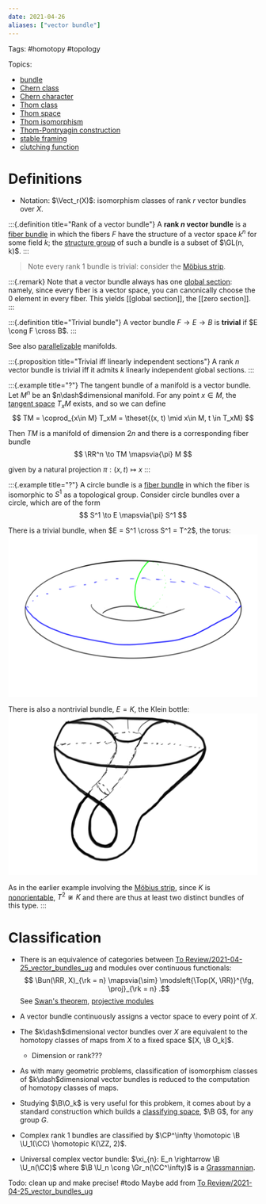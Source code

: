 ```yaml
---
date: 2021-04-26
aliases: ["vector bundle"]
---
```


Tags: #homotopy #topology

Topics:

- [bundle](bundle.md)
- [Chern class](Chern%20class)
- [Chern character](Chern%20character)
- [Thom class](Thom%20class)
- [Thom space](Thom%20space.md)
- [Thom isomorphism](Thom%20isomorphism)
- [Thom-Pontryagin construction](Thom-Pontryagin%20construction)
- [stable framing](stable%20framing.md)
- [clutching function](clutching%20function)


# Definitions 

- Notation: $\Vect_r(X)$: isomorphism classes of rank $r$ vector bundles over $X$.


:::{.definition title="Rank of a vector bundle"}
A **rank $n$ vector bundle** is a [fiber bundle](fiber%20bundle.md) in which the fibers $F$ have the structure of a vector space $k^n$ for some field $k$; the [structure group](Reduction%20of%20structure%20group.md) of such a bundle is a subset of $\GL(n, k)$.
:::

> Note every rank 1 bundle is trivial: consider the [Möbius strip](Möbius%20strip).

:::{.remark}
Note that a vector bundle always has one [global section](section%20of%20a%20bundle.md): namely, since every fiber is a vector space, you can canonically choose the 0 element in every fiber.
This yields [[global section]], the [[zero section]].
:::

:::{.definition title="Trivial bundle"}
A vector bundle $F\to E\to B$ is **trivial** if $E \cong F \cross B$.
:::

See also [parallelizable](framed.md) manifolds.

:::{.proposition title="Trivial iff linearly independent sections"}
A rank $n$ vector bundle is trivial iff it admits $k$ linearly independent global sections.
:::

:::{.example title="?"}
The tangent bundle of a manifold is a vector bundle. Let $M^n$ be an $n\dash$dimensional manifold. For any point $x\in M$, the [tangent space](tangent%20bundle.md) $T_xM$ exists, and so we can define
$$
TM = \coprod_{x\in M} T_xM = \theset{(x, t) \mid x\in M, t \in T_xM}
$$

Then $TM$ is a manifold of dimension $2n$ and there is a corresponding fiber bundle
$$
\RR^n \to TM \mapsvia{\pi} M
$$

given by a natural projection $\pi:(x, t) \mapsto x$
:::

:::{.example title="?"}
A circle bundle is a [fiber bundle](fiber%20bundle.md) in which the fiber is isomorphic to $S^1$ as a topological group. Consider circle bundles over a circle, which are of the form
$$
S^1 \to E \mapsvia{\pi} S^1
$$

There is a trivial bundle, when $E = S^1 \cross S^1 = T^2$, the torus:
![torus bundle](figures/torus-bundle.png)

There is also a nontrivial bundle, $E = K$, the Klein bottle:
![Klein bottle](figures/klein-bottle.png)

As in the earlier example involving the [Möbius strip](Möbius%20strip), since $K$ is [nonorientable](orientable), $T^2 \not\cong K$ and there are thus at least two distinct bundles of this type.
:::





# Classification

-  There is an equivalence of categories between [To Review/2021-04-25_vector_bundles_ug](To%20Review/2021-04-25_vector_bundles_ug.md) and modules over continuous functionals:
$$
\Bun(\RR, X)_{\rk = n} \mapsvia{\sim} \modsleft{\Top(X, \RR)}^{\fg, \proj}_{\rk = n}
.$$ 
See [Swan's theorem](Swan's%20theorem), [projective modules](projective%20modules)
- A vector bundle continuously assigns a vector space to every point of $X$.  
- The $k\dash$dimensional vector bundles over $X$ are equivalent to the homotopy classes of maps from $X$ to a fixed space $[X, \B O_k]$. 
	- Dimension or rank???
- As with many geometric problems, classification of isomorphism classes of $k\dash$dimensional vector bundles is reduced to the computation of homotopy classes of maps. 
- Studying $\B\O_k$ is very useful for this probkem, it comes about by a standard construction which builds a [classifying space](classifying%20space.md), $\B G$, for any group $G$.

- Complex rank 1 bundles are classified by $\CP^\infty \homotopic \B \U_1(\CC)  \homotopic K(\ZZ, 2)$.
- Universal complex vector bundle:
$\xi_{n}: E_n \rightarrow \B \U_n(\CC)$
	where $\B \U_n \cong \Gr_n(\CC^\infty)$ is a [Grassmannian](Grassmannian.md).
	
	
Todo: clean up and make precise! #todo 
Maybe add from [To Review/2021-04-25_vector_bundles_ug](To%20Review/2021-04-25_vector_bundles_ug.md)